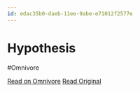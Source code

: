 ```yaml
---
id: edac35b0-daeb-11ee-9abe-e71012f2577e
---
```


# Hypothesis
#Omnivore

[Read on Omnivore](https://omnivore.app/me/hypothesis-18e0e969510)
[Read Original](https://hypothes.is/a/yFTc5NrnEe6ZRYPSWccTKg)

